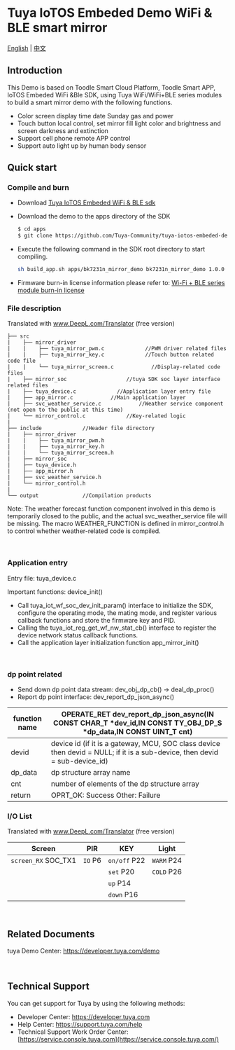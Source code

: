 # Tuya IoTOS Embeded Demo WiFi & BLE smart mirror

[English](./README.md) | [中文](./README_zh.md)

## Introduction 


This Demo is based on Toodle Smart Cloud Platform, Toodle Smart APP, IoTOS Embeded WiFi &Ble SDK, using Tuya WiFi/WiFi+BLE series modules to build a smart mirror demo with the following functions.
+ Color screen display time date Sunday gas and power
+ Touch button local control, set mirror fill light color and brightness and screen darkness and extinction
+ Support cell phone remote APP control
+ Support auto light up by human body sensor


## Quick start

### Compile and burn
+ Download [Tuya IoTOS Embeded WiFi & BLE sdk](https://github.com/tuya/tuya-iotos-embeded-sdk-wifi-ble-bk7231n) 

+ Download the demo to the apps directory of the SDK 

  ```bash
  $ cd apps
  $ git clone https://github.com/Tuya-Community/tuya-iotos-embeded-demo-wifi-ble-smart-mirror
  ```
  
+ Execute the following command in the SDK root directory to start compiling.

  ```bash
  sh build_app.sh apps/bk7231n_mirror_demo bk7231n_mirror_demo 1.0.0 
  ```

+ Firmware burn-in license information please refer to: [Wi-Fi + BLE series module burn-in license](https://developer.tuya.com/cn/docs/iot/device-development/burn-and-authorization/burn-and-authorize-wifi-ble-modules/burn-and-authorize-wb-series-modules?id=Ka78f4pttsytd) 



### File description

Translated with www.DeepL.com/Translator (free version)
```
├── src	
|    ├── mirror_driver
|    |    ├── tuya_mirror_pwm.c             //PWM driver related files
|    |    ├── tuya_mirror_key.c             //Touch button related code file
|    |    └── tuya_mirror_screen.c            //Display-related code files
|    ├── mirror_soc                   //tuya SDK soc layer interface related files
|    ├── tuya_device.c             //Application layer entry file
|    ├── app_mirror.c            //Main application layer
|    ├── svc_weather_service.c            //Weather service component (not open to the public at this time)
|    └── mirror_control.c             //Key-related logic
| 
├── include				//Header file directory
|    ├── mirror_driver
|    |    ├── tuya_mirror_pwm.h      
|    |    ├── tuya_mirror_key.h   
|    |    └── tuya_mirror_screen.h         
|    ├── mirror_soc
|    ├── tuya_device.h
|    ├── app_mirror.h
|    ├── svc_weather_service.h
|    └── mirror_control.h
|
└── output              //Compilation products
```

Note: The weather forecast function component involved in this demo is temporarily closed to the public, and the actual svc_weather_service file will be missing. The macro WEATHER_FUNCTION is defined in mirror_control.h to control whether weather-related code is compiled.

<br>

### Application entry
Entry file: tuya_device.c

Important functions: device_init()

+ Call tuya_iot_wf_soc_dev_init_param() interface to initialize the SDK, configure the operating mode, the mating mode, and register various callback functions and store the firmware key and PID.
+ Calling the tuya_iot_reg_get_wf_nw_stat_cb() interface to register the device network status callback functions.
+ Call the application layer initialization function app_mirror_init()

<br>

### dp point related

+ Send down dp point data stream: dev_obj_dp_cb() -> deal_dp_proc()
+ Report dp point interface: dev_report_dp_json_async()

| function name | OPERATE_RET dev_report_dp_json_async(IN CONST CHAR_T *dev_id,IN CONST TY_OBJ_DP_S *dp_data,IN CONST UINT_T cnt)|
| ---|--|
| devid | device id (if it is a gateway, MCU, SOC class device then devid = NULL; if it is a sub-device, then devid = sub-device_id)|
| dp_data | dp structure array name|
| cnt | number of elements of the dp structure array|
| return | OPRT_OK: Success Other: Failure |

### I/O List

Translated with www.DeepL.com/Translator (free version)

|Screen|PIR|KEY|Light|
| --- | --- | --- | --- |
|`screen_RX` SOC_TX1|`IO` P6|`on/off` P22|`WARM` P24|
|||`set` P20|`COLD` P26|
|||`up` P14||
|||`down` P16||

<br>



## Related Documents

tuya Demo Center: https://developer.tuya.com/demo


<br>


## Technical Support

You can get support for Tuya by using the following methods:

- Developer Center: https://developer.tuya.com
- Help Center: https://support.tuya.com/help
- Technical Support Work Order Center: [https://service.console.tuya.com](https://service.console.tuya.com/) 


<br>


